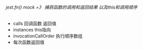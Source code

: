 ###### jest.fn() mock  =》 捕获函数的调用和返回结果 以及this和调用顺序
* calls 回调函数 返回值
* instances this指向
* invocationCallOrder 执行顺序数组
* 每次函数返回值